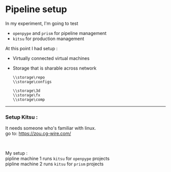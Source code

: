 # Pipeline setup

In my experiment, I'm going to test 

- `openpype` and `prism` for pipeline management 
- `kitsu` for production management


At this point I had setup : 
- Virtually connected virtual machines
- Storage that is sharable across network
 
    ```
    \\storage\repo
    \\storage\configs

    \\storage\3d
    \\storage\fx
    \\storage\comp
    ```


---

### Setup Kitsu : 
It needs someone who's familiar with linux. <br>
go to: https://zou.cg-wire.com/

<br>

My setup : <br>
pipline machine 1 runs `kitsu` for `openpype` projects <br>
pipline machine 2 runs `kitsu` for `prism` projects <br>
